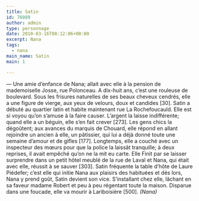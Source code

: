 ```yaml
---
title: Satin
id: 76089
author: admin
type: personnage
date: 2010-03-16T08:12:06+00:00
excerpt: Nana
tags:
  - nana
main_name: Satin
main: 1

---
```

— Une amie d&rsquo;enfance de Nana; allait avec elle à la pension de mademoiselle Josse, rue Polonceau. A dix-huit ans, c&rsquo;est une rouleuse de boulevard. Sous les frisures naturelles de ses beaux cheveux cendrés, elle a une figure de vierge, aux yeux de velours, doux et candides [30]. Satin a débuté au quartier latin et habite maintenant rue La Rochefoucauld. Elle est si voyou qu&rsquo;on s&rsquo;amuse à la faire causer. L&rsquo;argent la laisse indifférente; quand elle a un béguin, elle s&rsquo;en fait crever [273]. Les gens chics la dégoûtent; aux avances du marquis de Chouard, elle répond en allant rejoindre un ancien à elle, un pâtissier, qui lui a déjà donné toute une semaine d&rsquo;amour et de gifles [177]. Longtemps, elle a couché avec un inspecteur des mœurs pour que la police la laissât tranquille; à deux reprises, il avait empêché qu&rsquo;on ne la mit eu carte. Elle Finit par se laisser surprendre dans un petit hôtel meublé de la rue de Laval et Nana, qui était avec elle, réussit à se sauver [303]. Satin fréquente la table d&rsquo;hôte de Laure Piédefer; c&rsquo;est elle qui initie Nana aux plaisirs des habituées et dés lors, Nana y prend goût, Satin devient son vice. S&rsquo;installant chez elle, lâchant en sa faveur madame Robert et peu à peu régentant toute la maison. Disparue dans une foucade, elle va mourir à Lariboisière [500]. _(Nana)_